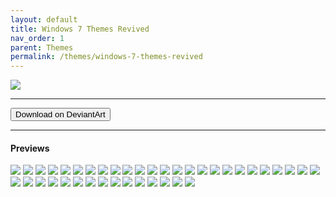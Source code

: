 ```yaml
---
layout: default
title: Windows 7 Themes Revived
nav_order: 1
parent: Themes
permalink: /themes/windows-7-themes-revived
---
```


<img src="https://images-wixmp-ed30a86b8c4ca887773594c2.wixmp.com/i/836bd001-fc1e-41ac-8fce-917bee5d1f0e/dino2ml-ee84d62e-9ad3-4dbe-a5f3-62c414afec6e.png/v1/fill/w_1200,h_557,q_80,strp/windows_7_themes_revived_by_og_nimbi_dino2ml-fullview.jpg" />
<hr />
<a href="https://www.deviantart.com/og-nimbi/art/Windows-7-Themes-Revived-1128145485" target="_blank">
  <button type="button" name="button" class="btn">Download on DeviantArt</button></a>
<hr />

<h4>Previews</h4>
<div class="gallery">
  <img src="../assets/PreviewImages/Windows-7-Themes-Revived/Home Premium.png" class="border">
  <img src="../assets/PreviewImages/Windows-7-Themes-Revived/Professional.png" class="border">
  <img src="../assets/PreviewImages/Windows-7-Themes-Revived/Ultimate.png" class="border">
  <img src="../assets/PreviewImages/Windows-7-Themes-Revived/Nature.png" class="border">
  <img src="../assets/PreviewImages/Windows-7-Themes-Revived/Landscapes.png" class="border">
  <img src="../assets/PreviewImages/Windows-7-Themes-Revived/Scenes.png" class="border">
  <img src="../assets/PreviewImages/Windows-7-Themes-Revived/Characters.png" class="border">
  <img src="../assets/PreviewImages/Windows-7-Themes-Revived/Architecture.png" class="border">
  <img src="../assets/PreviewImages/Windows-7-Themes-Revived/Windows 7 Classic.png" class="border">
  <img src="../assets/PreviewImages/Windows-7-Themes-Revived/Australia.png" class="border">
  <img src="../assets/PreviewImages/Windows-7-Themes-Revived/Brazil.png" class="border">
  <img src="../assets/PreviewImages/Windows-7-Themes-Revived/Canada.png" class="border">
  <img src="../assets/PreviewImages/Windows-7-Themes-Revived/China.png" class="border">
  <img src="../assets/PreviewImages/Windows-7-Themes-Revived/France.png" class="border">
  <img src="../assets/PreviewImages/Windows-7-Themes-Revived/Germany.png" class="border">
  <img src="../assets/PreviewImages/Windows-7-Themes-Revived/India.png" class="border">
  <img src="../assets/PreviewImages/Windows-7-Themes-Revived/Italy.png" class="border">
  <img src="../assets/PreviewImages/Windows-7-Themes-Revived/Japan.png" class="border">
  <img src="../assets/PreviewImages/Windows-7-Themes-Revived/Korea.png" class="border">
  <img src="../assets/PreviewImages/Windows-7-Themes-Revived/Mexico.png" class="border">
  <img src="../assets/PreviewImages/Windows-7-Themes-Revived/Poland.png" class="border">
  <img src="../assets/PreviewImages/Windows-7-Themes-Revived/Russia.png" class="border">
  <img src="../assets/PreviewImages/Windows-7-Themes-Revived/South Africa.png" class="border">
  <img src="../assets/PreviewImages/Windows-7-Themes-Revived/Spain.png" class="border">
  <img src="../assets/PreviewImages/Windows-7-Themes-Revived/Taiwan.png" class="border">
  <img src="../assets/PreviewImages/Windows-7-Themes-Revived/United Kingdoms.png" class="border">
  <img src="../assets/PreviewImages/Windows-7-Themes-Revived/United States.png" class="border">
  <img src="../assets/PreviewImages/Windows-7-Themes-Revived/Ultimate Black.png" class="border">
  <img src="../assets/PreviewImages/Windows-7-Themes-Revived/Ultimate Bliss.png" class="border">
  <img src="../assets/PreviewImages/Windows-7-Themes-Revived/Ultimate Blush.png" class="border">
  <img src="../assets/PreviewImages/Windows-7-Themes-Revived/Ultimate Fire.png" class="border">
  <img src="../assets/PreviewImages/Windows-7-Themes-Revived/Ultimate Light.png" class="border">
  <img src="../assets/PreviewImages/Windows-7-Themes-Revived/Ultimate Lime.png" class="border">
  <img src="../assets/PreviewImages/Windows-7-Themes-Revived/Ultimate Orange.png" class="border">
  <img src="../assets/PreviewImages/Windows-7-Themes-Revived/Ultimate Ruby.png" class="border">
  <img src="../assets/PreviewImages/Windows-7-Themes-Revived/Ultimate Sea.png" class="border">
  <img src="../assets/PreviewImages/Windows-7-Themes-Revived/Ultimate Sky.png" class="border">
  <img src="../assets/PreviewImages/Windows-7-Themes-Revived/Ultimate Twilight.png" class="border">
  <img src="../assets/PreviewImages/Windows-7-Themes-Revived/Ultimate Violet.png" class="border">
  <img src="../assets/PreviewImages/Windows-7-Themes-Revived/Bullet Asylum.png" class="border">
</div>
